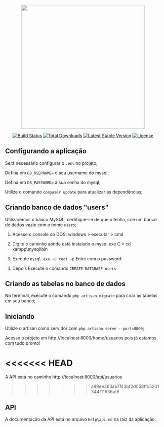 <p align="center"><img src="https://res.cloudinary.com/dtfbvvkyp/image/upload/v1566331377/laravel-logolockup-cmyk-red.svg" width="400"></p>

<p align="center">
<a href="https://travis-ci.org/laravel/framework"><img src="https://travis-ci.org/laravel/framework.svg" alt="Build Status"></a>
<a href="https://packagist.org/packages/laravel/framework"><img src="https://poser.pugx.org/laravel/framework/d/total.svg" alt="Total Downloads"></a>
<a href="https://packagist.org/packages/laravel/framework"><img src="https://poser.pugx.org/laravel/framework/v/stable.svg" alt="Latest Stable Version"></a>
<a href="https://packagist.org/packages/laravel/framework"><img src="https://poser.pugx.org/laravel/framework/license.svg" alt="License"></a>
</p>

## 
## Configurando a aplicação

Será necessário configurar o `.env` no projeto;

Defina em `DB_USERNAME=` o seu username do mysql; 

Defina em `DB_PASSWORD=` a sua senha do mysql; 

Utilize o comando `composer update` para atualizar as dependências;



## 
## Criando banco de dados "users"

Utilizaremos o banco MySQL, certifique-se de que o tenha, crie um banco de dados vazio com o nome `users`;

1. Acesse o console do DOS:
windows > executar > cmd

2. Digite o caminho aonde está instalado o mysql.exe
C:\> cd xampp\mysql\bin

3. Execute `mysql.exe -u root -p`
Entre com o password:

4. Depois Execute o comando `CREATE DATABASE users`



## 
## Criando as tabelas no banco de dados

No terminal, execute o comando `php artisan migrate` para criar as tabelas em seu banco;


## 
## Iniciando

Utilize o artisan como servidor com `php artisan serve --port=8000`;



Acesse o projeto em http://localhost:8000/home/usuarios pois já estamos com tudo pronto!


<<<<<<< HEAD
=======
A API está no caminho  http://localhost:8000/api/usuarios 
>>>>>>> a99ee363ab7f43bf2d058ffc5201344f11636af6

## API

A documentação da API está no arquivo  `help\api.md` na raiz da aplicação.

